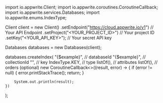 import io.appwrite.Client;
import io.appwrite.coroutines.CoroutineCallback;
import io.appwrite.services.Databases;
import io.appwrite.enums.IndexType;

Client client = new Client()
    .setEndpoint("https://cloud.appwrite.io/v1") // Your API Endpoint
    .setProject("<YOUR_PROJECT_ID>") // Your project ID
    .setKey("<YOUR_API_KEY>"); // Your secret API key

Databases databases = new Databases(client);

databases.createIndex(
    "{$example}", // databaseId
    "{$example}", // collectionId
    "", // key
    IndexType.KEY, // type
    listOf(), // attributes
    listOf(), // orders (optional)
    new CoroutineCallback<>((result, error) -> {
        if (error != null) {
            error.printStackTrace();
            return;
        }

        System.out.println(result);
    })
);

